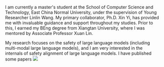 I am currently a master's student at the School of Computer Science and Technology, East China Normal University, under the supervision of Young Researcher Linlin Wang. My primary collaborator, Ph.D. Xin Yi, has provided me with invaluable guidance and support throughout my studies. Prior to this, I earned my BEng degree from Xiangtan University, where I was mentored by Associate Professor Xuan Lin.

My research focuses on the safety of large language models (including multi-modal large language models), and I am very interested in the internals of safety alignment of large language models. I have published some papers <a href='https://scholar.google.com/citations?user=Tyk8UuwAAAAJ'><img src="https://img.shields.io/endpoint?logo=Google%20Scholar&url=https%3A%2F%2Fcdn.jsdelivr.net%2Fgh%2FRayeRen%2Frayeren.github.io@google-scholar-stats%2Fgs_data_shieldsio.json&labelColor=f6f6f6&color=9cf&style=flat&label=citations"></a>
